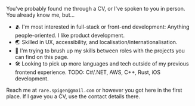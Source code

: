 You've probably found me through a CV, or I've spoken to you in person. You already know me, but...

- 🫂 I'm most interested in full-stack or front-end development: Anything people-oriented. I like product development.
- 🌏 Skilled in UX, accessibility, and localisation/internationalisation.
- 📐 I'm trying to brush up my skills between roles with the projects you can find on this page. 
- 🛠️ Looking to pick up more languages and tech outside of my previous frontend experience. TODO: C#/.NET, AWS, C++, Rust, iOS development. 

Reach me at `rare.spigen@gmail.com` or however you got here in the first place. If I gave you a CV, use the contact details there.

